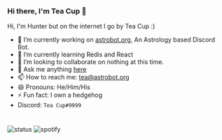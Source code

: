 ### Hi there, I'm Tea Cup 👋 

Hi, I'm Hunter but on the internet I go by Tea Cup :)

- 🔭 I’m currently working on [astrobot.org](https://astrobot.org), An Astrology based Discord Bot.
- 🌱 I’m currently learning Redis and React
- 👯 I’m looking to collaborate on nothing at this time.
- 💬 Ask me anything [here](https://github.com/TheTeaCup/TheTeaCup/issues)
- 📫 How to reach me: [tea@astrobot.org](mailto:tea@astrobot.org)
- 😄 Pronouns: He/Him/His
- ⚡ Fun fact: I own a hedgehog
- Discord: `Tea Cup#9999`

# 
![status](https://img.shields.io/endpoint?url=https://host.astrobot.org/api/badges/status/338192747754160138)
![spotify](https://img.shields.io/endpoint?url=https://host.astrobot.org/api/badges/spotify/338192747754160138)
<!-- want to use the badges? just join my discord (https://discord.gg/duAzNKm) so it the bot gets your status then just change the ID to your ID -->
